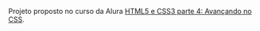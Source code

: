 Projeto proposto no curso da Alura [HTML5 e CSS3 parte 4: Avançando no CSS](https://cursos.alura.com.br/course/html5-css3-avancando-css).
